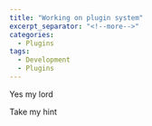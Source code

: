 ```yaml
---
title: "Working on plugin system"
excerpt_separator: "<!--more-->"
categories:
  - Plugins
tags:
  - Development
  - Plugins
---
```


Yes my lord
<!--more-->
Take my hint